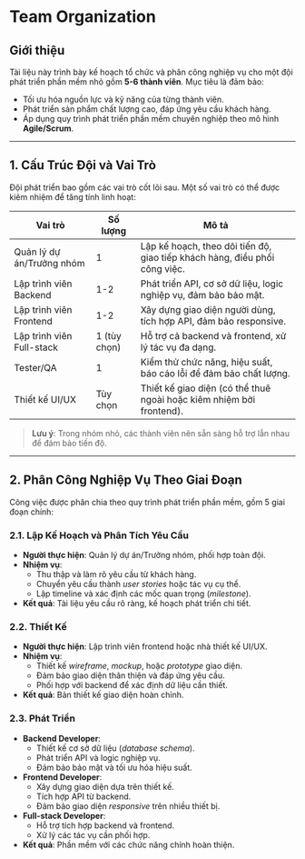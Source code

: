# Team Organization

## Giới thiệu

Tài liệu này trình bày kế hoạch tổ chức và phân công nghiệp vụ cho một đội phát triển phần mềm nhỏ gồm **5-6 thành viên**. Mục tiêu là đảm bảo:

* Tối ưu hóa nguồn lực và kỹ năng của từng thành viên.
* Phát triển sản phẩm chất lượng cao, đáp ứng yêu cầu khách hàng.
* Áp dụng quy trình phát triển phần mềm chuyên nghiệp theo mô hình **Agile/Scrum**.

***

## 1. Cấu Trúc Đội và Vai Trò

Đội phát triển bao gồm các vai trò cốt lõi sau. Một số vai trò có thể được kiêm nhiệm để tăng tính linh hoạt:

| Vai trò                   | Số lượng     | Mô tả                                                                      |
| ------------------------- | ------------ | -------------------------------------------------------------------------- |
| Quản lý dự án/Trưởng nhóm | 1            | Lập kế hoạch, theo dõi tiến độ, giao tiếp khách hàng, điều phối công việc. |
| Lập trình viên Backend    | 1-2          | Phát triển API, cơ sở dữ liệu, logic nghiệp vụ, đảm bảo bảo mật.           |
| Lập trình viên Frontend   | 1-2          | Xây dựng giao diện người dùng, tích hợp API, đảm bảo responsive.           |
| Lập trình viên Full-stack | 1 (tùy chọn) | Hỗ trợ cả backend và frontend, xử lý tác vụ đa dạng.                       |
| Tester/QA                 | 1            | Kiểm thử chức năng, hiệu suất, báo cáo lỗi để đảm bảo chất lượng.          |
| Thiết kế UI/UX            | Tùy chọn     | Thiết kế giao diện (có thể thuê ngoài hoặc kiêm nhiệm bởi frontend).       |

> **Lưu ý**: Trong nhóm nhỏ, các thành viên nên sẵn sàng hỗ trợ lẫn nhau để đảm bảo tiến độ.

***

## 2. Phân Công Nghiệp Vụ Theo Giai Đoạn

Công việc được phân chia theo quy trình phát triển phần mềm, gồm 5 giai đoạn chính:

### 2.1. Lập Kế Hoạch và Phân Tích Yêu Cầu

* **Người thực hiện**: Quản lý dự án/Trưởng nhóm, phối hợp toàn đội.
* **Nhiệm vụ**:
  * Thu thập và làm rõ yêu cầu từ khách hàng.
  * Chuyển yêu cầu thành _user stories_ hoặc tác vụ cụ thể.
  * Lập timeline và xác định các mốc quan trọng (_milestone_).
* **Kết quả**: Tài liệu yêu cầu rõ ràng, kế hoạch phát triển chi tiết.

### 2.2. Thiết Kế

* **Người thực hiện**: Lập trình viên frontend hoặc nhà thiết kế UI/UX.
* **Nhiệm vụ**:
  * Thiết kế _wireframe_, _mockup_, hoặc _prototype_ giao diện.
  * Đảm bảo giao diện thân thiện và đáp ứng yêu cầu.
  * Phối hợp với backend để xác định dữ liệu cần thiết.
* **Kết quả**: Bản thiết kế giao diện hoàn chỉnh.

### 2.3. Phát Triển

* **Backend Developer**:
  * Thiết kế cơ sở dữ liệu (_database schema_).
  * Phát triển API và logic nghiệp vụ.
  * Đảm bảo bảo mật và tối ưu hóa hiệu suất.
* **Frontend Developer**:
  * Xây dựng giao diện dựa trên thiết kế.
  * Tích hợp API từ backend.
  * Đảm bảo giao diện _responsive_ trên nhiều thiết bị.
* **Full-stack Developer**:
  * Hỗ trợ tích hợp backend và frontend.
  * Xử lý các tác vụ cần phối hợp.
* **Kết quả**: Phần mềm với các chức năng chính hoàn thiện.
